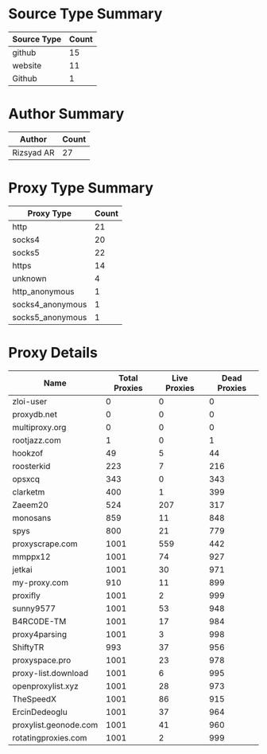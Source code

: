 # Source Type Summary

| Source Type | Count |
|-------------|-------|
| github | 15 |
| website | 11 |
| Github | 1 |


# Author Summary

| Author | Count |
|--------|-------|
| Rizsyad AR | 27 |


# Proxy Type Summary

| Proxy Type | Count |
|------------|-------|
| http | 21 |
| socks4 | 20 |
| socks5 | 22 |
| https | 14 |
| unknown | 4 |
| http_anonymous | 1 |
| socks4_anonymous | 1 |
| socks5_anonymous | 1 |


# Proxy Details

| Name | Total Proxies | Live Proxies | Dead Proxies |
|------|---------------|--------------|---------------|
| zloi-user | 0 | 0 | 0 |
| proxydb.net | 0 | 0 | 0 |
| multiproxy.org | 0 | 0 | 0 |
| rootjazz.com | 1 | 0 | 1 |
| hookzof | 49 | 5 | 44 |
| roosterkid | 223 | 7 | 216 |
| opsxcq | 343 | 0 | 343 |
| clarketm | 400 | 1 | 399 |
| Zaeem20 | 524 | 207 | 317 |
| monosans | 859 | 11 | 848 |
| spys | 800 | 21 | 779 |
| proxyscrape.com | 1001 | 559 | 442 |
| mmppx12 | 1001 | 74 | 927 |
| jetkai | 1001 | 30 | 971 |
| my-proxy.com | 910 | 11 | 899 |
| proxifly | 1001 | 2 | 999 |
| sunny9577 | 1001 | 53 | 948 |
| B4RC0DE-TM | 1001 | 17 | 984 |
| proxy4parsing | 1001 | 3 | 998 |
| ShiftyTR | 993 | 37 | 956 |
| proxyspace.pro | 1001 | 23 | 978 |
| proxy-list.download | 1001 | 6 | 995 |
| openproxylist.xyz | 1001 | 28 | 973 |
| TheSpeedX | 1001 | 86 | 915 |
| ErcinDedeoglu | 1001 | 37 | 964 |
| proxylist.geonode.com | 1001 | 41 | 960 |
| rotatingproxies.com | 1001 | 2 | 999 |
